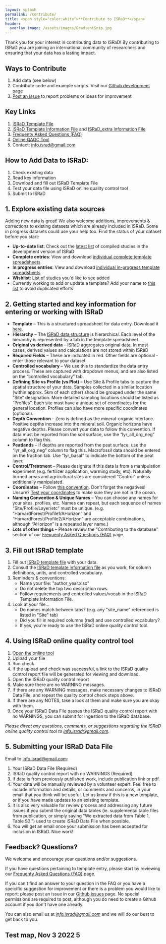 ```yaml
---
layout: splash
permalink: /contribute/
title: <span style="color:white">**Contribute to ISRaD**</span>
header:
  overlay_image: /assets/images/GradientSnip.jpg
---
```


Thank you for your interest in contributing data to ISRaD!
By contributing to ISRaD you are joining an international community of researchers and ensuring that your data has a lasting impact.

## Ways to Contribute

1. Add data (see below)
1. Contribute code and example scripts. Visit our [Github development page](https://github.com/International-Soil-Radiocarbon-Database/ISRaD)
1. [Post an issue](https://github.com/International-Soil-Radiocarbon-Database/ISRaD/issues) to report problems or ideas for improvement

## Key Links

1. [ISRaD Template File](https://github.com/International-Soil-Radiocarbon-Database/ISRaD/raw/master/Rpkg/inst/extdata/ISRaD_Master_Template.xlsx)
1. [ISRaD Template Information File](https://github.com/International-Soil-Radiocarbon-Database/ISRaD/raw/master/Rpkg/inst/extdata/ISRaD_Template_Info.xlsx) and [ISRaD_extra Information File](https://github.com/International-Soil-Radiocarbon-Database/ISRaD/raw/master/Rpkg/inst/extdata/ISRaD_Extra_Info.xlsx)
1. [Frequenty Asked Questions (FAQ)](https://international-soil-radiocarbon-database.github.io/ISRaD/template_faq/)
1. <a href="https://soilradiocarbon.shinyapps.io/shinyapp/" target="_blank"> Online QAQC Tool</a>
1. Contact: <a href="mailto:info.israd@gmail.com">info.israd@gmail.com</a>

## How to Add Data to ISRaD:

1. Check existing data
1. Read key information
1. Download and fill out ISRaD Template File
1. Test your data file using ISRaD online quality control tool
1. Submit to ISRaD

## 1. Explore existing data sources

Adding new data is great! We also welcome additions, improvements & corrections to existing datasets which are already included in ISRaD. Some in progress datasets could use your help too. Find the status of your dataset before you start:
* **Up-to-date list**: Check out the [latest list](https://github.com/International-Soil-Radiocarbon-Database/ISRaD/blob/master/ISRaD_data_files/database/credits.md) of compiled studies in the development version of ISRaD
* **Complete entries**: View and download [individual complete template spreadsheets](https://github.com/International-Soil-Radiocarbon-Database/ISRaD/tree/master/ISRaD_data_files)
* **In progress entries**: View and download [individual in-progress template spreadsheets](https://github.com/International-Soil-Radiocarbon-Database/ISRaD/tree/master/ISRaD_data_files_in_progress)
* **Wishlist**: [List of studies](https://docs.google.com/spreadsheets/d/1lezUOJjYnB7KtXGDDFO_PKWLtx_7NZ3WaOubP2zUX-g/edit#gid=1009481555) you'd like to see added
* Currently working to add or update a template? Add your name to [this list](https://docs.google.com/spreadsheets/d/1lezUOJjYnB7KtXGDDFO_PKWLtx_7NZ3WaOubP2zUX-g/edit#gid=1750356077) to avoid duplicated efforts

## 2. Getting started and key information for entering or working with ISRaD

* **Template** – This is a structured spreadsheet for data entry. Download it [here](https://github.com/International-Soil-Radiocarbon-Database/ISRaD/raw/master/Rpkg/inst/extdata/ISRaD_Master_Template.xlsx).
* **Hierarchy** – The [ISRaD data structure](https://international-soil-radiocarbon-database.github.io/ISRaD/database/) is hierarchical. Each level of the hierarchy is represented by a tab in the template spreadsheet.
* **Original vs derived data** – ISRaD aggregates original data. In most cases, derived values and calculations are not stored within ISRaD
* **Required Fields** – These are indicated in red. Other fields are optional - enter those relevant to your dataset.
* **Controlled vocabulary** – We use this to standardize the data entry process. These are captured with dropdown menus, and are also listed on the “controlled vocabulary” tab.
* **Defining Site vs Profile (vs Plot)** – Use Site & Profile tabs to capture the spatial structure of your data. Samples collected in a similar location (within approx. 5km of each other) should be grouped under the same “Site” designation. More detailed sampling locations should be listed as “Profiles”. Each site must have a unique set of coordinates for the general location. Profiles can also have more specific coordinates (optional).
* **Depth Convention** – Zero is defined as the mineral-organic interface. Positive depths increase into the mineral soil. Organic horizons have negative depths. Please convert your data to follow this convention. If data must be reported from the soil surface, use the “lyr_all_org_neg” column to flag this.
* **Peatlands** – If depths are reported from the peat surface, use the “lyr_all_org_neg” column to flag this. Macrofossil data should be entered on the fraction tab. Use "lyr_basal" to indicate the bottom of the peat layer.
* **Control/Treatment** – Please designate if this data is from a manipulation experiment (e.g. fertilizer application, warming study, etc). Naturally burned areas and agricultural sites are considered “Control” unless additionally manipulated.
* **Coordinates** – Follow [this convention](https://en.wikipedia.org/wiki/File:Latitude_and_Longitude_of_the_Earth.svg). Don’t forget the negatives! Unsure? [Test your coordinates](https://www.google.com/maps/) to make sure they are not in the ocean.
* **Naming Convention & Unique Names** – You can choose any names for your sites, profiles, etc. Names can repeat, but each sequence of names “Site/Profile/Layer/etc” must be unique. (e.g. “HarvardForest/Profile1/AHorizon” and “HarvardForest/Profile2/AHorizon” are acceptable combinations, although “AHorizon” is a repeated layer name.)
* **Lots of other things** – Please review the "Contributing to the database" section of our [Frequenty Asked Questions (FAQ)](https://international-soil-radiocarbon-database.github.io/ISRaD/template_faq/) page.

## 3. Fill out ISRaD template

1. Fill out [ISRaD template file](https://github.com/International-Soil-Radiocarbon-Database/ISRaD/raw/master/Rpkg/inst/extdata/ISRaD_Master_Template.xlsx) with your data.
1. Consult the [ISRaD template information file](https://github.com/International-Soil-Radiocarbon-Database/ISRaD/raw/master/Rpkg/inst/extdata/ISRaD_Template_Info.xlsx) as you work, for column definitions, units, and controlled vocabulary.
1. Reminders & conventions:
   * Name your file: "author_year.xlsx"
   * Do not delete the top two description rows.
   * Follow requirements and controlled values/vocab in the ISRaD Template Information File.
1. Look at your file...
   * Do names match between tabs? (e.g. any "site_name" referenced is listed in "Site" tab)
   * Did you fill in required columns (red) and use controlled vocabulary?
   * If yes, you're ready to use the ISRaD online quality control tool.


## 4. Using ISRaD online quality control tool

1. <a href="https://soilradiocarbon.shinyapps.io/shinyapp/" target="_blank"> Open the online tool</a>
1. Upload your file
1. Run check
1. If the upload and check was successful, a link to the ISRaD quality control report file will be generated for viewing and download.
1. Open the ISRaD quality control report
1. Make sure there are no WARNING messages.
1. If there are any WARNING messages, make necessary changes to ISRaD Data File, and repeat the quality control check steps above.
1. If there are any NOTES, take a look at them and make sure you are okay with them.
1. Once your ISRaD Data File passes the ISRaD quality control report with no WARNINGS, you can submit for ingestion to the ISRaD database.

*Please direct any questions, comments, or suggestions regarding the ISRaD online quality control tool to <a href="mailto:info.israd@gmail.com">info.israd@gmail.com</a>.*

## 5. Submitting your ISRaD Data File

Email to <a href="mailto:info.israd@gmail.com">info.israd@gmail.com</a>:
1. Your ISRaD Data File (Required)
1. ISRaD quality control report with no WARNINGS (Required)
1. If data is from previously published work, include publication link or pdf.
1. Your data will be manually reviewed by a volunteer expert. Feel free to include information and details, or comments and concerns, in your email that you think will be useful. Let us know if this is a new template, or if you have made updates to an existing template.
1. It is also very valuable for review process and addressing any future issues if you submit the original data tables (ie. supplemental table files from publication, or simply saying "We extracted data from Table 1, Table S3.") used to create ISRaD Data File when possible.
1. You will get an email once your submission has been accepted for inclusion in ISRaD. Nice work!

## Feedback? Questions?
We welcome and encourage your questions and/or suggestions.

If you have questions pertaining to template entry, please start by reviewing our [Frequenty Asked Questions (FAQ)](https://international-soil-radiocarbon-database.github.io/ISRaD/template_faq/) page.

If you can't find an answer to your question in the FAQ or you have a speicific suggestion for improvement or there is a problem you would like to report: please post an issue in our [Github issues ](https://github.com/International-Soil-Radiocarbon-Database/ISRaD/issues) page. No special permissions are required to post, although you do need to create a Github account if you don't have one already.

You can also email us at *<a href="mailto:info.israd@gmail.com">info.israd@gmail.com</a>* and we will do our best to get back to you.

## Test map, Nov 3 2022 5
<div id="htmlwidget-a76d6e44e855ad8528d6" style="width:720px;height:456px;" class="leaflet html-widget"></div>
<script type="application/json" data-for="htmlwidget-a76d6e44e855ad8528d6">{"x":{"options":{"crs":{"crsClass":"L.CRS.EPSG3857","code":null,"proj4def":null,"projectedBounds":null,"options":{}}},"calls":[{"method":"addCircles","args":[[62.866667,63.166667,63.65,43.7,59.333333,59.416667,59.5,59.666667,60.166667,60.683333,61.833333,61.933333,63.333333,63.583333,63.583333,63.616667,63.65,63.666667,64.016667,64.166667,64.5,64.5,64.833333,65.166667,65.333333,65.5,66.5,66.5,66.5,66.5,66.5,66.5,56.91,56.63,68.983333,69.002778,69.983056,72.002778,72.093056,72.170278,72.333056,72.336111,72.502778,72.508611,72.514167,72.688611,72.889167,73.249722,73.680833,73.910556,73.961667,74.016389,74.498806,74.511111,74.516389,-1.1,67.416667,63.716667,61.983333,57.033333,70.77,71.05,69.53,0.777008,0.782228,0.776631,0.777775,-0.146008,48.78333333,55.333333,40,-18.183333,37.51384,37.52,37.62577,37.46444,37.4644,-41.11,37.5138,-40.3,-39.5,-37.8,-21.078,58.283333,0.656722,0.655639,0.645556,0.667833,0.659972,0.692778,0.679361,0.703833,0.670861,0.72625,0.725306,0.726583,0.706611,0.649694,0.656556,53.9,53.65,53.566667,53.72,52.28,14.17,13.9536,17.53,11.3524,32.9,31.68,44.06516,33.40143,40.05236,35.68839,40.27707,38.89209,37.107117,37.03269,32.95106,37.006472,39.04168,46.14103,45.81637,42.53562,40.81297,35.41062,39.06044,28.12919,31.19608,29.68819,47.15919,47.12833,-26.416,-27.7,-28.3833,-28.1833333,-24.666667,21.119056,55.66666667,6.3487,6.49416,6.49418,6.527,6.5273,6.5305,66.572299,69.768506,70.681111,70.825738,71.001319,71.388333,71.65,71.925,72.091944,72.153333,72.191111,72.291667,72.478056,72.49,72.559444,72.623333,73.678056,50.133,37.848,57.73,57.733333,31.6809,64.875,19.84111111,68.1,64.8,62.5,60.6,54.1,49.6,58.25,56.1,56.45,56.416667,56.65,56.85,54.684,52.948365,42.5333333,73.15,41.2649,34.589,34.645,34.705,34.702,32.4,32.373,32.391,32.319,32.366,30.944,30.991,30.997,31.024,55.46,55.47,55.66,55.47,55.42,55.46,55.462,55.463,55.464,55.465,55.466,55.467,11.316667,11.433333,11.383333,11.283333,11.416667,11.216667,11.45,37.41183,37.32167,34.00111111,34.01305556,45.2041,37.03,40.52,46.420253,49.06666667,48,23.17,23.17,35.77,35.56,35.3,34.41,33.92,35.01,32.89,33.8,33.76,34.85,35.47,36,37.02,37.4,32.18,31.82,31.92,31.48,31.4,31.97,32.15,31.92,32.18,32.55,32.52,32.35,32.52,30.45,31.08,37.6,77.583,77.45,78.7,79.53,78.33,66.41,64.6,65.28,65.05,51.3092,5.213894,43.73,41.71,-0.192639,-0.187889,-0.224889,-0.212639,-0.616472,-0.612325,-0.621664,-0.628936,-0.639219,-0.7402,-0.738322,-0.741908,19.41937,19.947352,20.147748,22.052759,21.106667,22.164444,61.63194444,4.3766,4.513056,4.356667,3.867778,46.5333333333333,46.25,3.130167,60.08333333,62.45,19.41,19.58,19.9064,20.09,20.71,22.147,20.00136111,19.91805,19.931314943,21.33377,21.54488,18.3,60.7551,60.7447,60.75,60.7284,55.90497,55.864,55.877,55.91398,55.9169,56.628,56.37,76.5102778,76.4272222,61.0312,61.0333,61.0291,78.2212,0.8555,1.90406,1.18999,1.1846,1.18077,1.21508,1.4925,0.5861,43.47,42.32,42.47,-8.73,-7.65,70.622778,-1.733,-26.894167,-24.016944,-20.976667,-18.364167,50.761528,50.813239,-30.201572874,-31.8128438198,-32.8760935922,-33.9991126194,-33.4777993641,-33.339007222,-33.9686472266,-36.4581581597,-37.2534368505,-38.7741183293,-39.859412611,-39.9,-40.9034007675,-42.4218592618,-43.0579050134,-43.9639304659,-45.4873615711,-45.786385301,-46.5682268027,-51.8069602341,-53.432670885,-53.3147812566,-58.5,-62.7,-2.31439,-2.30501,-2.30532,-2.30447,-2.46391,-2.4645,-2.4623,-2.46401,0.45994,0.46225,0.46078,0.48398,-2.23755,-2.32121,-2.10423,-2.25128,-2.39338,-2.39139,-2.34632,-2.33661,0.5216,0.5135,0.5638,0.56149,4.372667,-1.078073,49.4,-2.34314,-2.37157,-2.38434,-2.27159,-2.23921,-2.38625,-2.11852,-2.24719,-2.39167,-2.15216,-2.43541,-2.584022,-2.46116,-2.63392,-2.41406,-2.3926,-2.61239,-2.39626,-2.581739,2.31314,61.25,57.666,-29.484384,-29.484925,-29.49,-29.48,-29.481443,-29.482098,-29.485963,-29.487405,-29.49,-29.49,-29.487,-29.491248,-29.48,69.5,69.65,68.61668,68.8,68.64916,68.65247,69.27923,69.28254,69.34589,69.35533,69.95348,69.95922,69.96079,69.98635,69.99614,69.99615,69.99649,70.01033,70.01736,70.01843,70.02459,70.20547,70.2879,70.32723,70.32911,70.37249,70.3777,70.41557,70.45475,70.69273,70.70613,70.72825,70.75409,70.76625,70.78256,70.78966,70.79303,71.12312,71.17556,71.19358,71.19909,71.24163,71.27396,57.32,73.13,48.87,61.38333333,62.68333333,49.872222,50.144167,36.7166667,46.4,46.35,46.82304,46.73973,46.75515,47.02811,47.0667,47.83065,45.167,34.7,55.22,-8.832648,-8.838343,-8.857239,-8.709576,-8.704094,2.786562,2.809431,-1.91423,-1.91574,-1.92261,-1.94643,-8.621357,-8.559104,-8.587465,-8.601752,-8.590764,-8.598676,-8.67768,-8.716872,-8.720599,-8.672984,4.32158,4.31875,4.32464,-8.551496,-8.519072,-2.27997,-2.28078,-1.56959,-1.57336,45.7741,4.375831,4.369442,4.361511,4.4335,4.420356,4.405861,4.405417,67.465933,67.499584,67.501672,67.502125,67.502145,67.503131,67.505128,67.5059,67.505944,67.531678,67.531861,67.533627,67.534419,79.97,55.333333,54.333333,53.066667,52.333333,50.25,49,54.1,54.05,54.05,42.54,72.484093,72.491857,69.446123,69.437654,73.421871,73.447489,67.275085,67.074456,19.944482,19.934751,19.927645,19.919756,19.954729,19.946428,19.939596,19.782252,19.772414,-3,55.15,55.97,56.92,58.46,60.05,60.52,63.13,-40.4,-40.35,-38.7,46.8148903401798,47.4775998595358,47.5352163486519,47.5348515940413,47.4637022745467,47.3191837232659,47.2475447589112,46.98977531683,46.9571736411248,46.8049799056669,46.5227583554496,46.5276212229171,46.4485532471578,46.4466412388683,46.238858909996,46.1607560776831,46.679933380506,47.5428284947625,46.2250916638445,46.7711873272217,46.8163667110869,47.0388138900752,46.8788835399998,46.8449134457592,46.2908672228976,46.8630793100156,46.6038747409885,46.6286307919012,46.5036483214704,46.7571541359037,47.4556756580239,47.1133830244307,47.4043686961747,47.4283104271685,47.228767233926,47.2415403818684,47.1835381402071,47.4835007781006,47.408145373637,47.1267621314869,47.0585378530504,47.2087416832883,47.3990315571444,46.5832949894714,46.2290420571949,46.0222509462979,47.2742919772411,46.4469235568531,46.7008633043892,46.2680262363379,46.6623540039575,47.0479198165054,47.6841827906742,47.1644120123761,20.078333,20.05647854,20.05974943,20.06240707,20.06359894,20.07037046,20.06804881,20.06848717,20.06979738,20.06899205,20.06667126,20.06942127,20.07059819,20.0714978,20.07225391,20.07386512,4.81771557689,4.82248662654,4.82958524923,4.83640896006,4.84299915629,4.33,48.33,44.6428,44.7,64.833333,65.875101,61.94,67.46,69.22,18.3157,37.5149108196,37.475295345,37.46045,37.4742,37.42461,37.3559,37.3855,37.3587,37.36133,37.51837,37.3559,37.36029,37.36108,37.36013,37.36011,37.52368,37.3623,37.48944,36.48833,37.49583,37.62417,37.5155,37.5119,37.51611,37.53247,37.51611,37.51068,37.52472,37.6408358987,37.62591,37.61047,34.375,34.1166666666667,34.6888888888889,41.70977568,41.16574593,54.691111,54.22,61.32,61.36,48.23,49.52,55.23,31.8875,32.418889,35.159444,35.084444,45.64611,19.945,36.9679,35.15944,9.424778,20.1,24.1537,24.1782,24.195,23.1922,23.2472,23.1448,24.1105,63.87836111,68.35,63.88,38.908122,61.8234,65.265,67.3313,67.4394,67.453,68.4092,64.334917,64.350517,64.341667,55.27,55.42,54.77,54.4,51.07,52.02,52.87,50.47,58.364,58.438,58.442,58.522,58.659,60.444,60.48,60.506,60.796,60.816,60.849,-0.063,-0.09,0.151,0.189,-0.163,-0.275,-0.069,76.51,76.5333,-0.31041,-0.31916,-0.31209,-0.32143,-0.327,-0.328749,-0.480641,-0.5055,-0.493453,18.404,67.06,67.06,64.83,-23.034028,-22.837222,67.08,69.38,63.57,60.789,66.57833858,66.57222759,66.55433575,66.54351974,66.51,66.46726781,66.48809281,66.48508807,66.52198093,66.55958843,66.5605656,66.56592582,66.57025851,66.5212258,66.51397931,66.56,66.50608968,64.69,60.415,69.72,61.8,36.52,-4.063333,-3.8297,51.55,65.16,61.73,62.72,65.26,65.1,61.95,68.34,61.19,68.28,67.8,61.86,61.81,62.79,62.28,-23.02962842,-23.055389125,-23.307657278,-23.51110799,-23.31659419,-23.306279189,-25.020261477,-25.020097641,-25.020141345,-25.016156497,-25.0294766148,-25.1441617869,-25.20153497,64.7,47.91,51.4,48.08,51.52,51.29,49.99,48.11,47.99,50.48,10.42,60.52,68.35,36.11277778,44.6381,20.2,19.811,19.814,19.817,19.824,67.83,69.63,-28.17,-27.45,-26.72,-23.13,-37.3,-3.280222,-3.28125,-7.217444,-7.214861,55.06,55,57.83,57.38,67.17,63.88,68.62,57.42,-4.2399133,-4.2764133,-3.8317133,-3.8343183,-3.837195,-3.8314967,-3.8343483,-3.8370433,-3.8398533,-3.8425317,-3.847015,-4.9,-4.8887517,-4.0568767,-4.05818,-4.0594867,-4.0609133,-4.0614067,-4.0615733,-4.06247,-4.0632,-4.0650433,-3.936833,-3.95605,-5.212183,-5.210583,-6.327617,-6.32725,-4.4373,-4.451433,-4.448383,-4.442217,-4.543883,-4.535583,-4.404467,-4.41665,-4.413117,-4.4097,-4.720133,-4.706033,-4.9093,-4.9083,-6.204533,-6.211167,-5.523139,-5.671417,-4.783389,24.68,-35.65,-38.58333,-38.28333,-39.61667,-41.116667,-42.71667,-45.45,-45.4,57.75,63.916667,68.633333,46.5131,46.5137,46.5186,46.5071,46.4459,46.46,46.5428,46.5319,46.4969,46.5208,36.9528,36.9763,36.9945,40.278,40.2718,40.2792,40.2774,35.1719,39.9442,36.0831,47.9317,44.7222,41.1994,46.745,46.9542,38.9481,47.6953,40.8944,48.6392,4.083333,68.6,65,68.8,55.792778,51.516667,19.8336,35.22,52.28,51.97,62.42,60.45,60.63,76.53333333,78.17,4.47777778,4.45888889,32.555896,32.450616,32.4261,63.3,63,68.6291,18.016667,20.078,13.94694,20.059375,19.743842,19.1869,52.6,51.4,50.798452,60.75,40.283,21.506278,21.50512,49.034917,31.7528,-1.73,19.6925,19.7043,19.6783,19.6918,19.6922,19.6997,19.6989,19.7464,19.6728,19.6554,19.6585,19.682,19.6737,19.669,19.6779,19.6943,19.6676,19.6658,44.06438112,44.06441867,44.06443477,44.06437576,44.06437576,42.53798333,42.53815,42.53805,42.538,42.53808333,45.48456667,45.48463333,45.48456667,38.74245,38.74283,38.74346,38.74445,38.74454,45.55916667,45.56527778,45.56222222,45.55888889,45.55972222,47.5052,47.5051,47.5051,47.549,47.5056,47.5055,47.5054,47.5053,47.5057,47.5056,47.5062,47.5061,47.506,47.5065,47.5064,47.5063,47.13,46.71,51.5799327590473,46,43.8117,45.05,39.9402777777778,51.24783,48.29,64.57,-12.8767833333333,-13.0222,-13.0856,-12.85495,-12.9068333333333,-12.70595,-12.8342833333333,-12.6923833333333,-12.7181333333333,-12.7056333333333,-12.7378333333333,-12.7139166666666,-12.73805,-12.7641833333333,-12.7118166666666,-12.7009833333333,-12.7393666666666,-12.9885333333333,-12.98995,-12.97425,-12.7926,-13.0642166666666,-13.0689166666666,-13.0699333333333,-13.0514833333333,-13.0252166666666,-13.03815,-13.0233333333333,-12.9603333333333,-12.9948166666666,-12.9777333333333,-12.98385,-12.9977666666666,-13.0241833333333,-13.0437166666666,61.93194444,61.96333333,62.07138889,62.08833333,62.10527778,63.88305556,45.56,45.762378,71.281711,65.15333,63.87983,32.54092,63.8798,32.59052,39.10828,39.1007,31.8531,37.37783,38.25136,46.76846,38.89124,31.91068,45.5076,40.45984,68.66045,45.49266,68.454219,68.456236,68.75,0.7,1.05,0.674026,0.916667,0.691914,1.481839,1.538019,0.783333,0.9,56.817,60.83,-0.001075,-2.58,34.237,34.1709,68.633,65.3925,65.665,65.6653,65.7111,65.8056,66.1306,66.2217,66.2691,65.56758,65.19,-41.2,44.86667,67.27,67.25,67.26,66.15,65.67,69.82,62.2,67.8,-2.316667,67.53,40.2,36.1,38.9,46.8,33.1,40.6,41.1,44.23,43.3,43.38,42.3,41,39.8,40.55,50.6,68.6194,68.6325,-3.017,-23.3,-22.72,-3.5,-10.17,-11.77,-11.82,-12.7,-7.52,-3.5,-23.32,-23,-22.67,-22.68,-19,-22.75,66.7,45.8059,50.5333,9.16,-3.82,9.28,9.37,10.43,2.98,5.68,43.32704,43.32715,34.2,-30.434083,-30.4342666666666,-30.4341,-30.3031333333333,-30.3040333333333,-30.3023333333333,38.89715,38.88038,32.5375,38.710133,40.5005,37.0612167,38.698467,40.535383,37.054933,38.628367,40.5864167,37.162517,19.8913,19.875,18.0439,18.446,48.3597,34.5,61.8,64.3289,64.3248,64.363,64.3078,49.872,50.1,19.792253,-1.21,-1.206,-1.207,-1.206,-1.209,-1.582,-1.598,-1.618,0.714,0.745,0.758,0.772,0.788,-0.24,-0.205,-0.199,-0.191,-0.184,0.772,0.772,0.775,0.764,1.02,15.344,15.335,12.731,12.733,10.94,10.94,10.865,9.304,7.714,7.715,7.705,7.708,7.302,7.137,-2.5,-0.233333,-0.9,-7.15,3.5,-34.96,1.45,1.45,1.45,59.88,39.1337,39.1331,39.1324,39.132,39.1318,39.1315,39.1338,39.1337,39.1332,39.1329,39.1327,39.1325,39.132,39.1311,39.1305,39.132,39.133,39.132767,39.132967,39.133133,39.132857,39.131147,39.13354,39.133,39.13283,39.13221,39.12887,39.12974,39.13008,39.1323,39.13417,39.13836,39.139531,39.141,39.14,39.139084,39.138,39.136543,39.13577,39.13589,39.13729,39.13853,39.142723,39.142322,39.142352,39.14426,39.14359,39.143203,39.143003,39.142,39.141683,39.1421,39.1428,39.1448,39.14566,39.143211,39.144861,39.14295,39.1422,39.14376,39.131574,39.129641,39.135032,39.133626,39.130707,39.126972,39.129815,39.131881,39.130773,39.129,39.128747,39.135,39.131557,39.132,39.131667,39.1302227,39.1288456,39.12755,39.13032,39.1334,39.13402,39.1189,39.1188,39.1186,39.1184,39.117577,39.116,39.118,39.1201567,39.1213467,39.1220483,39.1240833,39.1197333,39.121,39.122,39.11989,39.11749,39.122926,37.81,37.82,40.57,40.67,40.1,39.3,39.38,39.78,43.35,43.45,43.48,43.37,43.53,42.6,42.27,42.17,41.78,48.23,32.2,31.88,31.9,31.07,31.67,31.8,31.5,31.5,31.52,31.62,31.42,31,32.48,32.58,32.6,32.7,32.83,32.92,44.67,51.85,48.67,51.33,50.93,55.48333,51.06667,46.8,45.63333,55.86667,52.85,51.1,48.85,60.08333,50.45,44.71667,20.805833,20.807361,20.80833,20.813194,20.813194,20.815139,64.04,65.167,-4.7156,-4.15495391102,-4.19940399992,45.8548888888889,23.1917,23.17,23.1558,-4.007,-4.007,44.25,18.072,6.207,48.9610520077393,2.1388,2.2529,2.4339,2.7628,2.7424,2.7146,2.6501,2.6464,2.5651,2.4324,2.1416,2.1415,2.2025,2.2574,2.292,2.3467,2.3638,2.3706,2.4272,2.4429,2.4727,2.4784,2.5148,2.5336,2.5894,2.6072,2.5334,2.5325,2.5011,2.3902,2.1849,2.6591,2.593,2.5998,2.7154,2.8441,-31.43,-43.8,-45.73,43.68,51.76666667,64.55,64.783333,66.983333,-34.013,58.44,63.26,35.970138,-3.936833,43.295833,42.396389,42.033333,68.32,63.98,75.67,69.15,69.43,68.32,68.95645,69.12,65.21,49.2,49.2,51.6,49.3,49.6,49.3,50.1,-2.55,48.9,49.87,-4.35,-27.65,0.65861111,0.65861111,0.59472222,0.59666667,0.59666667,0.595,0.68777778,0.64444444,21.0987,20.93,19.4812,20.1307,19.41694,19.93,22.1394,20.0797175273,20.0855537531,20.0861057582,20.0980477582,20.1080340474,20.1231122553,20.1177216,51.01,19.3967,19.4797,19.9198,20.0272,21.0923,22.072,53.5,42.15,-2.4,-1.4,38.5,-2.95,-2.98333333,37.016153,37.0287,37.03182,37.086598,37.261593,36.725967,55.9055,55.877274,55.92842,55.08,55.9,55.89575,56.62832,56.37,55.9148,46.4987294,46.55065,46.48661,46.529056,68.03,52.58,51.98,52.05,10.16,46.662354,51.27,66.45,69.29,64.71,71.28088955,71.28085284,71.28088149,71.28163519,71.28158027,71.28156767,71.28158226,71.27970294,71.27971842,71.27974471,71.28034903,71.2803719,71.28037109,71.27761866,71.28004919,71.27850851,71.27848057,71.28021114,71.27723396,71.2772336,71.275,29.632417,29.89775,29.898,36.01666667,39,43,59,4.015556,3.42138889,64.81666667,68.4666667,68.75,35.01,37,42.1,34.8,37,29.61,29.59,29.59,29.58,29.6,39.6452,65.039,16.833333,50.131667,53.58,-3.317,-67.6572222222222,-67.6541666666667,-67.6713888888889,-69.3888888888889,-69.3861111111111,-70.7933333333333,-69.3733333333333,-69.4019444444445,-69.4041666666667,-69.3902777777778,-70.7955555555556,-70.7625,-70.7902777777778,-69.39,-67.6591666666667,-69.39,68.4786,68.7207,69.5667,67.2666666666667,67.045,67.052,72.068,47.68,69,54.52,61.48,61.95,61.3,63.37,61.98,52.45,58.28,59.15,54.82,54.87,54.95,55.12,55.13,55.2,54.72,54.72,54.73,54.73,54.6,54.78,54.85,54.75,54.32,54.32,54.15,54.63,54.7,54.43,54.27,54.42,54.45,54.52,54.62,55.5,55.4,54.6,54.6,54.57,54.63,65.62,65.62,64.63,66.12,66.1,65.93,65.93,66.3,66.3,67.62,67.53,67.65,67.45,67.77,67.68,67.1,67.27,66.77,66.67,66.6,67.33,67.18,66.52,66.75,66.82,65.8,66.17,65.62,65.53,66.05,65.92,66.43,67.13,67.08,67.12,67.92,67.9,61.43,62.13,65.27,65.43,65.38,65.25,65.55,65.3,68.42,69.35,68.47,67.65,68.67,69.93,69.55,69.28,69.37,68.97,74.02,63.65,60.58,61.63,52.45,52.47,52.55,52.45,52.35,52.85,53.52,53.57,53.33,57.17,57.17,56.1,56.17,55.57,54.7,54.75,54.93,54.77,54.68,54.4,54.35,55.72,55.53,55.33,55.28,55.05,54.97,54.97,55.02,54.62,55.38,54.58,54.45,56.18,55.13,55.17,55.12,54.62,55,55.13,55.35,56.28,55.75,55.85,55.33,55.17,53.53,53.58,53.57,54.45,53.43,54.9,55.88,53.68,53.63,53.77,53.83,53.35,53.4,53.42,54.15,53.92,53.33,53.22,53.68,53.62,54.28,54.22,52.75,52.97,53.23,54.52,53.88,54.12,53.47,53.28,53.32,54.3,54.05,52.92,52.92,52.9,54.67,55.08,54.97,54.83,54.87,54.95,54.58,54.53,54.47,54.45,54.88,54.6,54.62,54.28,54.27,54.42,54.58,54.55,54.57,54.58,54.63,54.6,54.08,54.3,54.67,54.47,54.6,54.27,54.28,54.52,54.8,54.7,54.7,54.85,54.87,54.73,49.52,49.05,49.28,49.27,49.43,49.33,49.45,49.65,49.65,49.87,49.82,49.4,49.43,49.23,49.6,49.43,49.65,50.12,50.07,50.12,50.13,50.13,50.08,50.1,50.32,50.3,49.87,50,50.58,50.53,50.33,50.48,51.07,50.98,50.43,50.45,50.27,50.27,50.38,51.12,51.12,51.23,51.08,51.42,51.7,50.78,51.37,51.63,51.95,52.47,52.47,52.53,52.58,51.57,51.57,51.85,52.85,52.93,52.37,52.78,52.87,54.45,54.53,54.62,54.88,54.83,55.22,54.7,54.67,54.88,54.87,54.8,54.77,54.73,54.78,53.87,53.73,53.75,53.9,53.6,53.82,53.92,53.97,54.07,54.08,54.15,54.23,54.45,54.42,54.28,54,53.92,53.93,54.97,55.07,54.75,54.78,55.18,55.53,55.43,54.72,54.78,54.8,54.73,54.63,54.82,54.8,55.25,55.33,54.98,54.27,54.58,54.7,54.42,54.43,54.65,55.3,55.4,55.78,55.5,55.58,55.7,55.53,55.82,55.83,55.9,55.13,55.13,54.58,54.47,67.5,67.97,68.3,67.43,67.42,67.47,67.47,59.27,59.38,59.12,59.15,59.12,58.42,58.3,58.53,66.1],[-65.366667,66.716667,-68.35,11.6,-133.75,-133.666667,-133.716667,-133.816667,-134.833333,-135.833333,-135.016667,-162.866667,-137.5,-139.166667,-145.5,-139.25,-139.333333,-139.333333,-140.5,-145.5,-140.916667,-145.75,-149.083333,-149.016667,-144.016667,-149.666667,-144.833333,-145.166667,-145.25,-145.5,-145.75,-145.916667,76.55,-76.13,55.133333,-134.5,83.455278,73.799722,81.481111,72.170278,74,79.993333,74.080833,80.328611,74.733056,73.730556,80.0925,74.033611,80.610833,73.183056,76.138611,79.996667,78,73.994444,75.925,114.133,63.366667,121.616667,129.366667,124.1,136.25,136.233,90.2,112.043989,112.035489,112.0407,112.033814,109.352458,-94.55,-77.666667,140.56,-69.241667,-120.46292,-120.59,-120.59085,-120.36906,-120.369,174.95,-120.46,175.4,174.2,175.4,55.36,-119.366667,22.33919,22.33822,22.34,22.33764,22.34197,22.31578,22.34728,22.33439,22.33106,22.34172,22.34228,22.33881,22.34764,22.37131,22.37689,-78.766667,-77.733333,-76.133333,10.15,9.7,121.22,121.3161,78.27,123.0836,35.25,34.78,-71.28834,-97.56725,-105.58324,-83.50185,-105.54524,-78.13764,-119.733,-119.2621,-87.3941,-119.005758,-95.20495,-89.3221,-121.95838,-72.17562,-104.74455,-99.06044,-78.07115,-81.43394,-84.46647,-81.99345,-99.11251,-99.23907,-48.866,-49.15,-49.55,-49.866,-50.216667,-156.900639,-97.86666667,-72.3272,-72.3509,-72.351,-72.3493,-72.3493,-72.3509,71.538849,-162.992134,166.498611,-154.312592,83.199463,157.648056,155.763333,154.846111,154.474167,154.225556,155.304167,151.888889,153.453889,153.495833,154.574167,158.679444,159.165833,11.867,-122.5318,-76.08,-76.083333,-110.0003,-147.766667,-155.12444444,-106.6,-110.6,-115,-115.3,-110.9,-110.1,85.333333,84.216667,84.883333,84.333333,84.216667,84.5,-2.451,-6.893018,-72.1833333333333,-79.96666667,-72.748597,-77.271,-77.45,-77.252,-77.303,-84.87,-84.777,-84.789,-85.008,-84.785,-93.162,-93.134,-93.019,-92.944,-98.16,-98.15,-98.15,-98.16,-98.16,-98.15,-98.162,-98.163,-98.164,-98.165,-98.166,-98.167,76.583333,76.566667,76.583333,76.533333,76.516667,76.616667,76.833333,-118.4265,-118.3583,-119.81777778,-119.80305556,-68.7402,-119.18,-121.94,0.124819,-80.6,-95,112.53,112.54,101.62,100.63,101.12,100.34,99.81,98.07,96.74,96.73,97.02,98.45,100.07,100.22,101.03,100.11,91.68,92.9,93.95,91.07,90.11,89.31,88.69,86.57,85.3,84.26,82.56,81.18,80.75,91.07,91.69,101.24,20.93,21.02,16.5,13.35,17.1,42.57,42.92,43.18,45.57,4.5206,-2.591406,10.29,12.38,11.618639,11.607417,11.60625,11.598139,35.437164,35.488547,35.500719,35.508822,35.501864,35.444522,35.448581,35.448767,-155.288497,-155.262791,-155.693817,-159.471614,-156.868611,-159.657221,-149.17555556,114.3598,114.046389,114.005833,113.711944,9.63333333333333,7.92,113.312,-132.36666667,-114.53333333,-155.24,-155.15,-155.3108,-155.72,-156.26,-159.6276,-155.4677778,-155.3175,-155.30381011,-157.7162,-158.08818,-65.8,89.3992,89.4387,89.4167,89.149,-98.52572,-98.484,-98.484,-98.382698,-98.964,-99.942,-95.67,-68.6705555555555,-68.9836111111111,89.7712,89.82,89.7874,15.6888,17.0105,17.95954,17.84023,17.81385,17.79632,17.48701,17.42449,17.79155,12.68,13.05,12.98,-63.97,-63.07,147.91,-47.15,20.698333,21.868889,22.48,21.841944,4.735378,4.595736,-71.2507053288,-71.5000805329,-70.5216234434,-71.1404679754,-70.8324210036,-71.6124259103,-71.8756413613,-71.6972132758,-73.2668598347,-73.3896767055,-72.1111994227,-73.4,-73.1540446281,-73.8242943926,-73.617121548,-72.3965301267,-72.8148157293,-72.9075677198,-72.6127645345,-72.1648781625,-70.9885993606,-70.3610585755,-62.2,-61.1,28.75246,28.75427,28.75442,28.75392,29.10289,29.10346,29.09644,29.10335,30.37355,30.37403,30.37271,30.35252,28.80599,28.78661,28.91073,28.82287,29.22039,29.18546,29.15806,29.1748,30.16291,30.14298,30.14336,30.13951,114.355028,29.757854,8.67,28.75495,28.74566,28.73993,28.81809,28.83293,28.73741,28.87543,28.82691,28.74664,28.85824,28.83188,28.72875,28.83657,28.69857,28.83451,28.78057,28.71181,28.76637,28.727643,28.75471,-100.95,-95.416,-50.230768,-50.229525,-50.225,-50.22,-50.206635,-50.209025,-50.208788,-50.207848,-50.206,-50.203,-50.197,-50.181022,-50.17,161.86,162.51667,159.033333,162.5167,-149.84899,-149.59947,-152.12693,-152.16701,-152.24869,-152.01769,-156.63817,-152.95072,-156.54585,-156.42445,-156.68912,-153.07007,-156.52992,-153.15491,-156.69791,-153.18606,-156.56652,-151.1798,-156.9849,-156.80655,-156.59154,-156.9627,-156.92665,-156.98128,-156.9479,-153.73894,-153.92424,-156.8429,-156.72044,-153.56248,-156.66823,-154.45043,-154.51704,-156.31664,-156.89731,-156.50224,-156.66536,-156.77391,-156.497,-62.35,-80,2.05,-135.65,-116.11666667,10.461111,11.866667,-119.283333333333,10.75,10.75,16.4029,16.65213,16.80596,18.27196,18.212,20.35568,-68.667,-120.05,-77.68,-75.06308,-75.01565,-75.04473,-74.914,-74.936,10.71234,10.71964,102.5241,102.5216,103.1215,103.1085,-74.87551,-74.89926,-75.07276,-75.00109,-75.05209,-75.09368,-75.09782,-75.00872,-75.07433,-75.09421,12.46281,12.45606,12.46261,-75.10646,-75.06102,103.037,103.0191,102.7988,102.8,3.145,114.358869,114.353731,114.353308,114.366408,114.363372,114.359122,114.366806,86.508367,86.569428,86.607439,86.613033,86.617805,86.607986,86.603808,86.602047,86.600197,86.636073,86.635111,86.634983,86.636064,-84.47,-77.75,-72.05,-77.083333,-76,-63.5,-68.366667,-72.52,-72.45,-72.46,-72.18,101.671208,101.647496,161.751543,161.710116,98.45439,98.364665,96.836809,96.975623,-155.259252,-155.264826,-155.270209,-155.277492,-155.294879,-155.297474,-155.298535,-155.29117,-155.304182,38.5,85.3,76.67,76.43,78.08,77.22,95.02,90.98,175.3,175.5,176.1,9.85551784823246,8.36661793864162,7.7839199016858,7.8901632038916,7.57125145866232,7.04182031913108,7.14802760859935,9.56848027429031,6.62408630913996,9.03700379700121,6.3178370263857,7.04763907203417,6.11111859438691,8.92230950847422,6.84228910627744,8.75915620195629,6.89779221653977,8.00878002312361,9.12692944151064,10.2324607603807,10.3692036602978,9.48961179683413,9.55555821465673,9.41225562287149,9.09327811628297,7.52178123160686,6.88850475121258,6.89216957021569,7.42352881753707,8.13968410645333,7.47973226119748,7.0417027994582,9.39754095817132,9.35400800153776,8.90612033693338,8.84861230809763,9.00675018400384,9.42102796308959,9.58985481176815,8.31309093457047,8.37503103052933,8.48702732069661,8.22592763858263,6.65883946066971,6.28631892498732,8.83334136057998,7.88868976266124,8.81106999757823,7.76106964464845,7.43600131385098,10.2291502149723,8.71251924569432,8.53482211980122,9.06609898870338,155.728889,-155.73436194,-155.73245031,-155.72932404,-155.72815026,-155.72522874,-155.72589571,-155.72440307,-155.7255055,-155.72445001,-155.72740077,-155.72354965,-155.72275775,-155.7217986,-155.72136253,-155.7205112,-73.8236721866,-73.8342637511,-73.8521211739,-73.8680911264,-73.8827483112,13.73,1.17,-0.5772,-0.77,-147.7,-149.720349,-162.87,-133.62,-148.43,-65.7487,-120.504495028,-120.502488435,-120.3885,-120.36363,-120.65344,-120.88361,-120.76801,-120.94739,-120.85461,-120.41772,-120.91748,-120.95709,-120.85492,-120.8556,-120.85461,-120.427,-120.88141,-120.48056,-120.52917,-120.4625,-120.61917,-120.50452,-120.41962,-120.50232,-120.50189,-120.49329,-120.42108,-120.4525,-120.465033959,-120.59201,-120.49432,-89.9083333333333,-89.8861111111111,-90.0333333333333,-95.2797263,-95.64329535,-2.399167,-2.85,-129.6,-129.65,1.8,10.27,-77.7,-109.28,-110.735278,-111.740833,-111.609722,-84.9722,-155.262,-122.0862,-111.6097,-82.401556,-155.7,121.2828,121.3035,121.4222,121.0183,120.9858,120.4225,121.2132,-149.2535833,18.82,-149.2255,-120.660771,-121.2976,-126.7594,-134.8656,-133.7529,-133.7405,-134.0805,-145.688167,-145.63835,-145.821683,-88.93,-88.95,-89.32,-89.52,-89.8,-90.13,-89.93,-89.93,-134.473,-134.665,-134.64,-134.806,-134.91,-145.261,-145.417,-145.543,-148.823,-148.988,-148.976,116.76,116.48,116.84,116.62,116.29,116.31,116.58,-68.67,-68.8333,-78.19239,-78.200011,-78.19226,-78.1993,-78.2021,-78.215196,-78.157162,-78.244067,-78.281074,-88.472,62.94,62.93,-163.45,-48.626222,-48.421861,65.35,125.13,-157.73,-150.831,-164.41612062,-164.44065336,-164.45043052,-164.4531393,-164.26,-164.55489552,-164.52744445,-164.50192776,-164.46487337,-164.50935286,-164.50252555,-164.48139142,-164.28224679,-164.22930451,-164.24569298,-164.48,-164.26401909,-148.33,-150.902,74.65,24.316667,138.35,-73.195,-73.32,-81.81,-126.88,-121.75,-121,-126.7,-127.53,-120.04,-133.4,-120.71,-133.45,-133.76,-121,-121.35,-123.12,-122.61,31.269864807,31.2621483258,31.546531286,31.39929655,31.453665514,31.4756084961,31.5002865298,31.501051534,31.501804108,31.4272091641,31.35001142602,31.304820266,31.2811929881,-148.32,8.74,11.09,8.9,10.95,7.03,11.79,11.22,10.61,11.148,-84.016,-161.09,19.05,137.42305556,42.2511,-155.73,-155.5439,-155.5362,-155.5243,-155.5189,33.67,32.37,153.2,150.52,150.6,143.57,140.8,-60.50375,-60.506278,-59.829889,-59.828139,-114.13,-107.5,-93.8,-93.82,59.5,-149.23,161.35,-3.42,-73.201815,-73.2616967,-73.3149233,-73.3148867,-73.3147883,-73.3207633,-73.32065,-73.3203583,-73.3202267,-73.3198183,-73.3192833,-74.0015367,-74.0023967,-73.177785,-73.1801417,-73.1824917,-73.1844917,-73.1870833,-73.1898217,-73.1924767,-73.1949817,-73.2058367,-74.384733,-74.39625,-75.644283,-75.6401,-74.825833,-74.81365,-74.82785,-74.799567,-74.808017,-74.82025,-74.6259,-74.628,-74.27315,-74.28035,-74.071467,-74.06305,-75.430017,-75.436067,-74.313933,-74.300433,-74.735517,-74.72325,-74.545167,-74.629556,-75.189,92.57,173.57,175.95,176.38333,174.3,174.95,170.98333,169.21667,169.83333,-76.166,-145.733333,-149.716667,-122.6468,-122.6514,-122.6586,-122.6545,-122.774,-122.8025,-122.7896,-122.6197,-122.7093,-122.7003,-122.086,-122.0787,-122.1342,-124.359,-124.3561,-124.3485,-124.3415,-102.0847,-103.2931,-102.54,-96.4497,-94.2998,-93.6556,-100.9953,-99.2792,-91.995,-104.68,-97.0619,-96.2221,-52.666667,-149.7,-149.7,161.4,-3.243056,9.566667,-155.1072,137.57,-75.83,-75.4,-150.68,-151.25,-151.08,-68.83333333,16.1,114.30527778,114.31583333,-110.839755,-110.744095,-110.765501,-128.5,-145,159.1793,-66.083333,-155.73,74.73889,-155.671522,-155.258817,-155.5986,-106.6,-104.4,-107.899323,-161.75,-124.349,-158.144467,-158.14647,12.253222,-110.6278,-47.15,-98.7628,-98.8001,-98.8178,-98.8678,-98.8705,-98.8672,-98.8656,-98.8223,-98.8472,-98.847,-98.8407,-98.8725,-98.867,-98.8805,-98.7968,-98.8078,-98.8507,-98.8447,-71.28776737,-71.28774592,-71.28767618,-71.28771373,-71.28774055,-72.17194444,-72.17166667,-72.17194444,-72.17138889,-72.17166667,-84.68416667,-84.68416667,-84.68444444,-92.20009,-92.20191,-92.20139,-92.20132,-92.20095,-84.71388889,-84.71833333,-84.7175,-84.7175,-84.71138889,-93.454,-93.4537,-93.4535,-93.4531,-93.4539,-93.4536,-93.4532,-93.4527,-93.453,-93.4526,-93.4534,-93.4532,-93.4527,-93.4535,-93.4532,-93.4528,11.305,10.64,36.0935456372952,-77.4,-79.0658,-75.35,-5.76388888888889,18.10583,11.0733333333333,-148.33,-52.3648,-52.4182,-52.3945833333333,-52.3671,-52.3692,-52.3321333333333,-52.3346333333333,-52.3654666666666,-52.3777333333333,-52.3806666666666,-52.346,-52.4028,-52.3925666666666,-52.3464833333333,-52.4684833333333,-52.4801166666666,-52.4621333333333,-52.3911833333333,-52.4039333333333,-52.3911333333333,-52.4651166666666,-52.3746333333333,-52.38695,-52.40015,-52.3946166666666,-52.3720333333333,-52.4071,-52.4102333333333,-52.3498666666666,-52.3667666666666,-52.3456833333333,-52.3520333333333,-52.3490333333333,-52.33465,-52.3526666666666,129.37416667,129.41888889,129.10694444,129.31333333,129.50694444,-149.22555556,-84.72,-122.329672,-156.650219,-147.50194,-145.74765,-87.80341,-149.21539,-106.84377,-96.61044,-96.56227,-88.16103,-80.52425,-109.38882,-100.91832,-76.55884,-110.83549,-89.5888,-103.03008,-149.370128,-89.58748,160.721741,160.900269,161.3,102.0333,102.133,102.251661,102.183333,102.271056,102.15922,102.087181,102.116667,102.133333,-101.067,-101.55,109.331134,115.39,-117.325,-116.875,-149.567,-145.7125,-149.7931,-149.0964,-144.3333,-146.6486,-144.8431,-146.7621,-145.4953,-148.92487,-155.36,174.9,-68.1,62.14,62.07,62.1,58.36666667,57.33,27.17,-75.64,-139.8,113.9,70.17,-103.2,-102.5,-99.3,-100.9,-112.1,-103.2,-103,-95.3,-89.35,-84.12,-85.5,-84,-83.5,-75.72,-100,-149.6045,-149.573866666666,-54.9707,-51.17,-47.63,-52.97,-62.82,-61.25,-61.17,-60.12,-63.03,-52.88,-51.37,-48,-47.02,-47.67,-46.76666667,-47.96666667,79.73,-90.0799,-103.5167,-79.85,-70.27,-79.97,-79.7,-84,-78.18,-76.6,6.536914,6.536639,-117.75,151.633717,151.634074999999,151.634658333333,152.694133333333,152.694099999999,152.692333333333,-120.631767,-120.645317,-111.338611,-120.550133,-121.921467,-119.3722833,-120.397983,-121.6234,-119.14595,-120.2252167,-121.38267,-119.1995,-155.158,-155.153043,-67.0688,-67.2525,13.2028,-82,-121.4,-145.8797,-145.893,-145.5787,-145.9426,10.461,11.85,102.136708,110.098,110.097,110.096,110.094,110.097,110.431,110.48,110.449,112.908,112.918,112.927,112.93,112.932,109.372,109.396,109.398,109.405,109.408,112.117,112.097,112.084,112.084,112.222,-1.468,-1.547,-1.165,-1.163,-3.149,-3.154,-3.073,-1.858,-1.694,-1.692,-1.696,-1.698,-1.18,-2.447,-54.9,-51.05,-51.18,-47.4,-60.9,138.63,111.083333,111.133333,111.15,-104.2,-79.384,-79.3837,-79.3836,-79.383,-79.3828,-79.3827,-79.381,-79.3815,-79.3819,-79.3826,-79.3831,-79.3836,-79.385,-79.3858,-79.387,-79.3841,-79.383,-79.383633,-79.3839,-79.383967,-79.384282,-79.384042,-79.38383,-79.384,-79.38276,-79.38553,-79.38115,-79.38166,-79.38198,-79.38382,-79.38454,-79.36923,-79.371238,-79.372,-79.373,-79.372111,-79.372,-79.372781,-79.37446,-79.37254,-79.37213,-79.37293,-79.355275,-79.357203,-79.356888,-79.357068,-79.355093,-79.358382,-79.35992,-79.362,-79.362898,-79.364,-79.3621,-79.36,-79.35989,-79.360377,-79.358177,-79.35909,-79.36052,-79.35604,-79.356804,-79.359614,-79.360171,-79.359995,-79.362144,-79.361583,-79.352807,-79.354635,-79.35948,-79.362,-79.360464,-79.352,-79.351921,-79.36,-79.3634167,-79.3580786,-79.3526856,-79.35993,-79.3611,-79.35962,-79.35921,-79.3828,-79.3833,-79.384,-79.3847,-79.391097,-79.3884,-79.389,-79.3888983,-79.3836233,-79.3806667,-79.3762567,-79.3823733,-79.383,-79.379,-79.38625,-79.38399,-79.391521,13.13,13.12,8.43,8.8,8.36,8.55,8.41,8.38,23.33,24.22,24.18,24.58,27.28,26.97,25.73,25.67,25.83,8.58,34.8,34.82,34.85,34.58,34.58,34.75,34.7,34.63,34.62,34.58,34.75,34.68,35.02,35.23,35.23,35.67,35.75,35.65,22.33,7.63,7.08,10.37,13.48,11.63333,10.45,18.9,2.73333,-3.166667,-6.9,10.91667,1.966667,17.48333,11.45,0.766667,-156.255278,-156.252917,-156.25,-156.247083,-156.240278,-156.229722,-145.7,-147.5,11.9531,12.3439416144,12.4030761076,-121.969111111111,112.5614,112.535,112.5108,-69.906,-69.901,-122.13,-66.916,116.64,13.3955583935101,111.3081,111.2742,111.3012,111.3825,111.3701,111.3849,111.3833,111.4196,111.4587,111.4084,111.4788,111.4789,111.6421,111.5789,111.6661,111.5985,111.6335,111.6041,111.5998,111.583,111.5701,111.5697,111.5695,111.5682,111.5572,111.5512,111.6414,111.6553,111.7151,111.7828,111.8364,112.0902,111.7949,111.8059,111.8836,111.6578,-58.25,171.8,170.25,-72.68,-1.33333333,-149.083333,-141.783333,-143.133333,22.904,-134.54,-145.42,-84.2996,-74.384722,-89.38,-85.373889,116.85,-133.42,-138.77,-97.67,-134.28,-133.02,-133.4325,-133.835383,-134.18,-127.01,8.4,8.5,7.4,8.6,9.1,8.4,12.2,-60.1091,1.97,3.03,11.75,-55.42,-77.87583333,-77.87666667,-77.69333333,-77.69305556,-77.69027778,-77.68722222,-77.87944444,-77.89416667,-156.872,-156.62,-155.1991,-155.6956,-155.24083,-155.289,-159.6392,-155.854728829,-155.850563156,-155.829167869,-155.805003085,-155.782720866,-155.777520226,-155.7472687,40.43,-155.243,-155.171,-155.342,-155.712,-156.901,-159.53,-77.7,-92.31,-54.083,-48.28,-120.5,-55.92,-47.51666667,-119.327733,-119.271017,-119.188,-119.212314,-119.146739,-119.2954,-97.7087,-98.484025,-98.62396,-98.41,-98.5,-98.28706,-99.94196,-95.669,-98.42072,-122.7244703,-112.52791,-122.7037,-122.820056,54.13,-75.83,-75.4,-75.17,-83.45,10.22915021,5.87,-104.83,-133.25,-105.58,-156.6115921,-156.6115688,-156.6114637,-156.6102511,-156.6114821,-156.6115611,-156.6116584,-156.6031164,-156.6030302,-156.6030011,-156.599784,-156.5999436,-156.6000186,-156.6094204,-156.6065231,-156.6130819,-156.6130015,-156.6157501,-156.6109202,-156.6108923,-156.55,-91.513028,-90.379556,-90.388028,140.11666667,-80,-77,-96,101.8397,102.16027778,-147.86666667,-149.56666667,161.33333333,-117.475,-119.2,-92.7,-117,-121.8,102.06,101.99,101.98,102.01,102.1,-121.305405,125.036,-88.1,11.880833,-118.02,116.117,46.1747222222222,46.1105555555556,45.8541666666667,76.3752777777778,76.3738888888889,11.6236111111111,76.3883333333333,76.3486111111111,76.3441666666667,76.4038888888889,11.6319444444444,11.7805555555556,11.6302777777778,76.4033333333333,45.8563888888889,76.37,-155.7325,-150.5036,-150.8667,49.8833333333333,62.934,62.934,113.92,-70.6,161,-101.37,-123.03,-120.12,-123.6,-123,-119.82,-115.02,-119.37,-118.7,-102.02,-102.08,-102.73,-102.87,-102.87,-102.92,-102,-102.07,-102.07,-101.83,-102,-102.47,-102.5,-101.73,-102.12,-102.42,-103.55,-101.38,-101.78,-101.38,-101.4,-101.37,-101.25,-99.53,-99.37,-98.12,-98.28,-100.83,-100.82,-101.37,-101.58,-129.27,-129.25,-128.92,-129.52,-128.35,-129.83,-129.75,-128.38,-128.42,-133.25,-134.2,-133.67,-133.78,-131.93,-132.08,-134.28,-135.52,-133.73,-132.7,-133.43,-134.6,-134.55,-134.2,-135.37,-135.35,-134.95,-134.68,-134.3,-134.75,-133.15,-133,-137.43,-137.43,-137.28,-137.22,-139.42,-140.2,-121.28,-120.97,-125.5,-125.5,-126.37,-127.3,-128.85,-127.6,-132.5,-139.25,-133,-133.63,-132.85,-131.3,-131.58,-134.4,-133.07,-133.8,-94.45,-95.83,-96.97,-97.2,-115,-115,-115.17,-115.2,-115.28,-116.47,-116.53,-116.53,-117.47,-118.17,-118.18,-116.85,-116.97,-116.5,-116.02,-115.87,-115.13,-115.53,-115.57,-115.2,-114.97,-112.2,-112.33,-114.87,-111.97,-111.98,-112,-112.02,-111.68,-112.15,-112.45,-113.42,-112.8,-115.33,-114.18,-114.25,-114.13,-114.1,-114.38,-114.02,-114.58,-115.37,-116,-115.15,-114.67,-114.22,-117.1,-114.88,-113.77,-114.27,-116.07,-116.78,-116.92,-112.83,-112.85,-100.47,-100.8,-101.35,-101.35,-101.35,-100.67,-101.22,-101.08,-100.65,-101.83,-101.68,-101.03,-101.17,-100.92,-101,-101.07,-101.43,-101.23,-101.32,-101.48,-101.25,-99.27,-101.27,-101.3,-99.33,-99.3,-99.25,-101.58,-101.6,-101.47,-101.48,-101.47,-101.45,-100.95,-101.15,-101.43,-101.72,-100.05,-101.43,-100.12,-101.77,-101.55,-101.35,-99.8,-99.78,-99.78,-99.53,-99.35,-99.42,-99.18,-99.13,-99.08,-99.03,-99.1,-99.15,-99.13,-99.05,-98.65,-98.98,-98.85,-98.5,-98.73,-99.98,-96.23,-96.02,-95.58,-95.5,-95.4,-95.33,-95.52,-96.32,-96.1,-95.63,-95.3,-95.37,-95.47,-95.3,-96.5,-95.55,-95.57,-95.65,-95.55,-95.95,-95.97,-96.27,-96.15,-95.9,-95.62,-95.57,-96.25,-96.2,-95.45,-95.47,-95.65,-96.35,-96.28,-96.23,-96.47,-96.52,-96.3,-96.27,-96.03,-96.95,-97.05,-97.32,-97,-96.88,-96.88,-99.98,-100.78,-100.77,-100.97,-101.33,-101.3,-101.22,-101.32,-101.02,-100.95,-100.93,-102.67,-102.45,-102.62,-101.92,-102.37,-102.13,-102.12,-102.08,-102.05,-102.78,-102.87,-102.9,-103.32,-102.77,-102.4,-101.85,-101.82,-101.92,-101.92,-105.55,-105.05,-105.17,-104.63,-104.63,-104.63,-105.13,-104.87,-105,-104.75,-104.97,-105.95,-105.9,-105.5,-105.52,-105.87,-106,-105.97,-104.75,-105.33,-105.05,-105.08,-105.33,-104.8,-104.93,-105.47,-105.4,-104.83,-104.8,-105.8,-105.55,-105.55,-105.22,-104.92,-105.27,-107.85,-107.82,-107.82,-107.12,-107.08,-107.82,-107.85,-107.97,-108.82,-108.07,-108.15,-108.28,-108.27,-108.45,-108.47,-108.58,-108,-107.98,-107.3,-107.85,-133.77,-133.47,-133.42,-133.87,-134.3,-134.67,-134.58,-118.68,-117.32,-118.62,-118.35,-118.15,-119.48,-119.28,-119.13,15.5],10,null,null,{"interactive":true,"className":"","stroke":true,"color":"#8269d7","weight":5,"opacity":0.7,"fill":true,"fillColor":"#8269d7","fillOpacity":0.2},null,null,null,{"interactive":false,"permanent":false,"direction":"auto","opacity":1,"offset":[0,0],"textsize":"10px","textOnly":false,"className":"","sticky":true},null,null]},{"method":"addTiles","args":["https://{s}.tile.openstreetmap.org/{z}/{x}/{y}.png",null,null,{"minZoom":0,"maxZoom":18,"tileSize":256,"subdomains":"abc","errorTileUrl":"","tms":false,"noWrap":false,"zoomOffset":0,"zoomReverse":false,"opacity":1,"zIndex":1,"detectRetina":false,"attribution":"&copy; <a href=\"https://openstreetmap.org\">OpenStreetMap<\/a> contributors, <a href=\"https://creativecommons.org/licenses/by-sa/2.0/\">CC-BY-SA<\/a>"}]}],"limits":{"lat":[-70.7955555555556,79.97],"lng":[-164.55489552,176.38333]}},"evals":[],"jsHooks":[]}</script>
